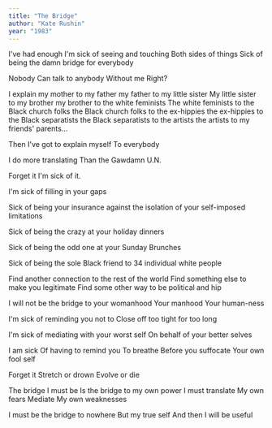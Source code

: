 ```yaml
---
title: "The Bridge"
author: "Kate Rushin"
year: "1983"
---
```


I've had enough
I'm sick of seeing and touching
Both sides of things
Sick of being the damn bridge for everybody

Nobody
Can talk to anybody
Without me
Right?

I explain my mother to my father
my father to my little sister
My little sister to my brother
my brother to the white feminists
The white feminists to the Black church folks
the Black church folks to the ex-hippies
the ex-hippies to the Black separatists
the Black separatists to the artists
the artists to my friends' parents...

Then
I've got to explain myself
To everybody

I do more translating
Than the Gawdamn U.N.

Forget it
I'm sick of it.

I'm sick of filling in your gaps

Sick of being your insurance against
the isolation of your self-imposed limitations

Sick of being the crazy at your holiday dinners

Sick of being the odd one at your Sunday Brunches

Sick of being the sole Black friend to 34 individual white people

Find another connection to the rest of the world
Find something else to make you legitimate
Find some other way to be political and hip

I will not be the bridge to your womanhood
Your manhood
Your human-ness

I'm sick of reminding you not to
Close off too tight for too long

I'm sick of mediating with your worst self
On behalf of your better selves

I am sick
Of having to remind you
To breathe
Before you suffocate
Your own fool self

Forget it
Stretch or drown
Evolve or die

The bridge I must be
Is the bridge to my own power
I must translate
My own fears
Mediate
My own weaknesses

I must be the bridge to nowhere
But my true self
And then
I will be useful
